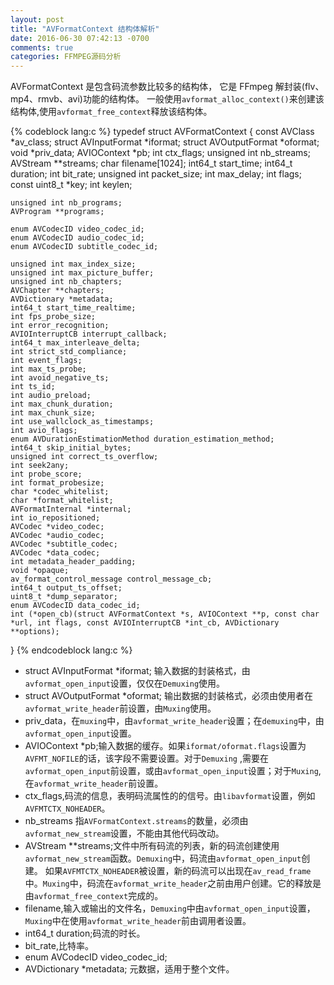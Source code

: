 ```yaml
---
layout: post
title: "AVFormatContext 结构体解析"
date: 2016-06-30 07:42:13 -0700
comments: true
categories: FFMPEG源码分析
---
```

AVFormatContext 是包含码流参数比较多的结构体，
它是 FFmpeg 解封装(flv、mp4、rmvb、avi)功能的结构体。
一般使用`avformat_alloc_context()`来创建该结构体,使用`avformat_free_context`释放该结构体。
<!--more-->

{% codeblock lang:c %}
typedef struct AVFormatContext {
	const AVClass *av_class; 
	struct AVInputFormat *iformat;
	struct AVOutputFormat *oformat;
	void *priv_data;
	AVIOContext *pb;
	int ctx_flags;
	unsigned int nb_streams;
	AVStream **streams;
	char filename[1024];
	int64_t start_time;
	int64_t duration;
	int bit_rate;
    unsigned int packet_size;
    int max_delay;
    int flags;
    const uint8_t *key;
    int keylen;

    unsigned int nb_programs;
    AVProgram **programs;

    enum AVCodecID video_codec_id;
    enum AVCodecID audio_codec_id;
    enum AVCodecID subtitle_codec_id;

    unsigned int max_index_size;
    unsigned int max_picture_buffer;
    unsigned int nb_chapters;
    AVChapter **chapters;
    AVDictionary *metadata;
    int64_t start_time_realtime;
    int fps_probe_size;
    int error_recognition;
    AVIOInterruptCB interrupt_callback;
    int64_t max_interleave_delta;
    int strict_std_compliance;
    int event_flags;
    int max_ts_probe;
    int avoid_negative_ts;
    int ts_id;
    int audio_preload;
    int max_chunk_duration;
    int max_chunk_size;
    int use_wallclock_as_timestamps;
    int avio_flags;
    enum AVDurationEstimationMethod duration_estimation_method;
    int64_t skip_initial_bytes;
    unsigned int correct_ts_overflow;
    int seek2any;
    int probe_score;
    int format_probesize;
    char *codec_whitelist;
    char *format_whitelist;
    AVFormatInternal *internal;
    int io_repositioned;
    AVCodec *video_codec;
    AVCodec *audio_codec;
    AVCodec *subtitle_codec;
    AVCodec *data_codec;
    int metadata_header_padding;
    void *opaque;
    av_format_control_message control_message_cb;
    int64_t output_ts_offset;
    uint8_t *dump_separator;
    enum AVCodecID data_codec_id;
    int (*open_cb)(struct AVFormatContext *s, AVIOContext **p, const char *url, int flags, const AVIOInterruptCB *int_cb, AVDictionary **options);	
}
{% endcodeblock lang:c %}

* struct AVInputFormat *iformat; 输入数据的封装格式，由`avformat_open_input`设置，仅仅在`Demuxing`使用。  
* struct AVOutputFormat *oformat; 输出数据的封装格式，必须由使用者在`avformat_write_header`前设置，由`Muxing`使用。  
* priv_data，在`muxing`中，由`avformat_write_header`设置；在`demuxing`中，由`avformat_open_input`设置。
* AVIOContext *pb;输入数据的缓存。如果`iformat/oformat.flags`设置为`AVFMT_NOFILE`的话，该字段不需要设置。对于`Demuxing`
,需要在`avformat_open_input`前设置，或由`avformat_open_input`设置；对于`Muxing`,在`avformat_write_header`前设置。  
* ctx_flags,码流的信息，表明码流属性的的信号。由`libavformat`设置，例如`AVFMTCTX_NOHEADER`。  
* nb_streams 指`AVFormatContext.streams`的数量，必须由`avformat_new_stream`设置，不能由其他代码改动。  
* AVStream **streams;文件中所有码流的列表，新的码流创建使用`avformat_new_stream`函数。`Demuxing`中，码流由`avformat_open_input`创建。
如果`AVFMTCTX_NOHEADER`被设置，新的码流可以出现在`av_read_frame`中。`Muxing`中，码流在`avformat_write_header`之前由用户创建。它的释放是由`avformat_free_context`完成的。  
* filename,输入或输出的文件名，`Demuxing`中由`avformat_open_input`设置，`Muxing`中在使用`avformat_write_header`前由调用者设置。  
* int64_t duration;码流的时长。  
* bit_rate,比特率。  
* enum AVCodecID video_codec_id;  
* AVDictionary *metadata; 元数据，适用于整个文件。  





